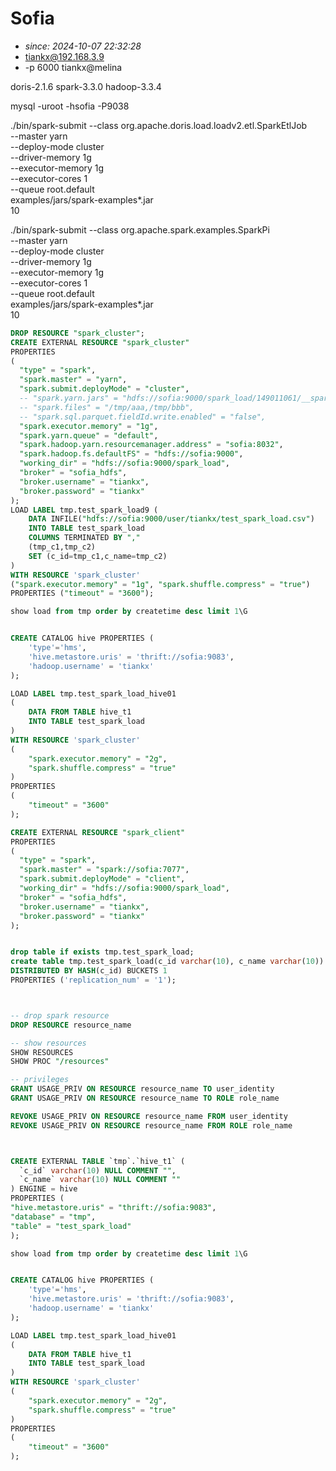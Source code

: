 # Sofia
 * *since: 2024-10-07 22:32:28*
 * tiankx@192.168.3.9
 * -p 6000 tiankx@melina

doris-2.1.6
spark-3.3.0
hadoop-3.3.4



mysql -uroot -hsofia -P9038

./bin/spark-submit --class org.apache.doris.load.loadv2.etl.SparkEtlJob \
--master yarn \
--deploy-mode cluster \
--driver-memory 1g \
--executor-memory 1g \
--executor-cores 1 \
--queue root.default \
examples/jars/spark-examples*.jar \
10


./bin/spark-submit --class org.apache.spark.examples.SparkPi \
--master yarn \
--deploy-mode cluster \
--driver-memory 1g \
--executor-memory 1g \
--executor-cores 1 \
--queue root.default \
examples/jars/spark-examples*.jar \
10

```sql
DROP RESOURCE "spark_cluster";
CREATE EXTERNAL RESOURCE "spark_cluster"
PROPERTIES
(
  "type" = "spark",
  "spark.master" = "yarn",
  "spark.submit.deployMode" = "cluster",
  -- "spark.yarn.jars" = "hdfs://sofia:9000/spark_load/149011061/__spark_repository__spark_cluster/__archive_1.2-SNAPSHOT/spark-yarn_2.12-3.4.3.jar",
  -- "spark.files" = "/tmp/aaa,/tmp/bbb",
  -- "spark.sql.parquet.fieldId.write.enabled" = "false",
  "spark.executor.memory" = "1g",
  "spark.yarn.queue" = "default",
  "spark.hadoop.yarn.resourcemanager.address" = "sofia:8032",
  "spark.hadoop.fs.defaultFS" = "hdfs://sofia:9000",
  "working_dir" = "hdfs://sofia:9000/spark_load",
  "broker" = "sofia_hdfs",
  "broker.username" = "tiankx",
  "broker.password" = "tiankx"
);
LOAD LABEL tmp.test_spark_load9 (
    DATA INFILE("hdfs://sofia:9000/user/tiankx/test_spark_load.csv")
    INTO TABLE test_spark_load
    COLUMNS TERMINATED BY ","
    (tmp_c1,tmp_c2)
    SET (c_id=tmp_c1,c_name=tmp_c2)
)
WITH RESOURCE 'spark_cluster'
("spark.executor.memory" = "1g", "spark.shuffle.compress" = "true")
PROPERTIES ("timeout" = "3600");

show load from tmp order by createtime desc limit 1\G


CREATE CATALOG hive PROPERTIES (
    'type'='hms',
    'hive.metastore.uris' = 'thrift://sofia:9083',
    'hadoop.username' = 'tiankx'
);

LOAD LABEL tmp.test_spark_load_hive01
(
    DATA FROM TABLE hive_t1
    INTO TABLE test_spark_load
)
WITH RESOURCE 'spark_cluster'
(
    "spark.executor.memory" = "2g",
    "spark.shuffle.compress" = "true"
)
PROPERTIES
(
    "timeout" = "3600"
);

CREATE EXTERNAL RESOURCE "spark_client"
PROPERTIES
(
  "type" = "spark",
  "spark.master" = "spark://sofia:7077",
  "spark.submit.deployMode" = "client",
  "working_dir" = "hdfs://sofia:9000/spark_load",
  "broker" = "sofia_hdfs",
  "broker.username" = "tiankx",
  "broker.password" = "tiankx"
);


drop table if exists tmp.test_spark_load;
create table tmp.test_spark_load(c_id varchar(10), c_name varchar(10))
DISTRIBUTED BY HASH(c_id) BUCKETS 1
PROPERTIES ('replication_num' = '1');



-- drop spark resource
DROP RESOURCE resource_name

-- show resources
SHOW RESOURCES
SHOW PROC "/resources"

-- privileges
GRANT USAGE_PRIV ON RESOURCE resource_name TO user_identity
GRANT USAGE_PRIV ON RESOURCE resource_name TO ROLE role_name

REVOKE USAGE_PRIV ON RESOURCE resource_name FROM user_identity
REVOKE USAGE_PRIV ON RESOURCE resource_name FROM ROLE role_name



CREATE EXTERNAL TABLE `tmp`.`hive_t1` (
  `c_id` varchar(10) NULL COMMENT "",
  `c_name` varchar(10) NULL COMMENT ""
) ENGINE = hive
PROPERTIES (
"hive.metastore.uris" = "thrift://sofia:9083",
"database" = "tmp",
"table" = "test_spark_load"
);

show load from tmp order by createtime desc limit 1\G


CREATE CATALOG hive PROPERTIES (
    'type'='hms',
    'hive.metastore.uris' = 'thrift://sofia:9083',
    'hadoop.username' = 'tiankx'
);

LOAD LABEL tmp.test_spark_load_hive01
(
    DATA FROM TABLE hive_t1
    INTO TABLE test_spark_load
)
WITH RESOURCE 'spark_cluster'
(
    "spark.executor.memory" = "2g",
    "spark.shuffle.compress" = "true"
)
PROPERTIES
(
    "timeout" = "3600"
);


```